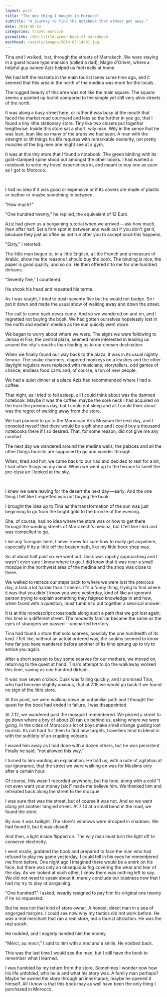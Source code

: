 ```yaml
---
layout: post
title: "The one thing I bought in Morocco"
subtitle: "A journey to find the notebook that almost got away."
date: 2014-05-14
categories: travel morocco
permalink: /the-little-green-book-of-marrakech
masthead: /assets/images/2014-05-14/01.jpg
---
```

Tina and I walked, lost, through the streets of Marrakech. We were staying in a guest house type mansion (called a riad), Magie d'Orient, where a helpful guy named Aziz helped us feel really at home.

We had left the markets in the main tourist lanes some time ago, and it seemed that this area in the north of the medina was more for the locals.

The rugged beauty of this area was not like the main square. The square seems a painted up harlot compared to the simple yet still very alive streets of the north.

It was along a busy street here, or rather it was busy at the mouth that faced the market road courtyard and less so the further in you go, that I found a tiny little stationary store. Tiny like two closets put together lengthwise. Inside this store sat a short, wily man. Wily in the sense that he was lean, lean like so many of the arabs we had seen. A man with the strength to lift things his life requires with remarkable dexterity, not pretty muscles of the big men one might see at a gym.

It was at this tiny store that I found a notebook. The green binding with its gold-stamped spine stood out amongst the other books. I had wanted a notebook to write my travel experiences in, and meant to buy one as soon as I got to Morocco.

<img class="image" src="/assets/images/invisible.gif" data-width="1000" data-src="{{ site.url }}/assets/images/2014-05-14/02.jpg" alt="writing in the book on the train">

I had no idea if it was good or expensive or if its covers are made of plastic or leather or maybe something in between.

"How much?"

"One hundred twenty," he replied, the equivalent of 12 Euro.

Aziz had given us a bargaining tutorial when we arrived — ask how much, then offer half. Set a firm spot in between and walk out if you don't get it, because they just as often as not run after you to accept once this happens.

"Sixty," I retorted.

The little man begun to, in a little English, a little French and a measure of Arabic, show me the reasons I should buy the book. The binding is nice, the paper is good quality, and so on. He then offered it to me for one hundred dirhams.

"Seventy five," I countered.

He shook his head and repeated his terms.

As I was taught, I tried to push seventy five but he would not budge. So I put it down and made the usual show of walking away and down the street.

The call to come back never came. And so we wandered on and on, and I regretted not buying the book. We had gotten ourselves hopelessly lost in the north and eastern medina as the sun quickly went down.

We began to worry about where we were. The signs we were following to Jemaa el Fna, the central plaza, seemed more interested in leading us around the city's soukhs than leading us to our chosen destination.

When we finally found our way back to the plaza, it was in its usual nightly fervour. The snake charmers, diapered monkeys on a leashes and the other daylight regulars were replaced with musicians, storytellers, odd games of chance, endless food carts and, of course, a ton of new people.

We had a quiet dinner at a place Aziz had recommended where I had a coffee.

That night, as I tried to fall asleep, all I could think about was the damned notebook. Maybe it was the coffee, maybe the sore neck I had acquired on the train the previous day, but I could not sleep and all I could think about was the regret of walking away from the store.

We had planned to go to the Moroccan Arts Museum the next day, and I consoled myself that there would be a gift shop and I could buy a thousand notebooks there if I so desired. That, for some reason, did not give me any comfort.

The next day we wandered around the medina walls, the palaces and all the other things tourists are supposed to go and wander through.

When, tired and hot, we came back to our riad and decided to rest for a bit, I had other things on my mind. When we went up to the terrace to smell the pre-dusk air I looked at the sky.

<img class="image" src="/assets/images/invisible.gif" data-width="1000" data-src="{{ site.url }}/assets/images/2014-05-14/03.jpg" alt="on a terrace in Tangier">

I knew we were leaving for the desert the next day — early. And the one thing I felt like I regretted was not buying the book.

I brought the idea up to Tina as the transformation of the sun was just beginning to go from the bright gold to the bronze of the evening.

She, of course, had no idea where the store was or how to get there through the winding streets of Marrakech's medina, but I felt like I did and was compelled to go.

Like any foreigner here, I never knew for sure how to really get anywhere, especially if its a little off the beaten path, like my little book shop was.

So at about half past six we went out. Dusk was rapidly approaching and I wasn't even sure I knew where to go. I did know that it was near a small mosque in the northwest area of the medina and the shop was close to there.

We walked to retrace our steps back to where we were lost the previous day, a task a lot harder than it seems. It's a funny thing, trying to find where it was that you didn't know you were yesterday, kind of like an ignorant person trying to explain something they feigned knowledge in and how, when faced with a question, must fumble to put together a sensical answer.

It is at this nondescript crossroads along such a path that we got lost again, this time in a different street. The modestly familiar became the same as the eyes of strangers we passed — uncharted territory.

Tina had found a store that sold scarves, possibly the one hundredth of its kind. I felt like, without an actual ordered way, the soukhs seemed to know how far you have wandered before another of its kind sprung up to try to entice you again.

After a short session to buy some scarves for our mothers, we moved on, returning to the quest at hand. Tina's attempt to do the walkaway worked this time, saving us one hundred dirham.

It was now seven o'clock. Dusk was falling quickly, and I promised Tina, who had become slightly anxious, that at 7:15 we would go back if we found no sign of the little store.

At this point, we were walking down an unfamiliar path and I thought the quest for the book had ended in failure. I was disappointed.

At 7:12, we wandered past the mosque I remembered. We picked a street to go down where a boy of about 20 ran up behind us, asking where we were going. In the cities of Morocco a lot of boys make small change guiding lost tourists. Its not hard for them to find new targets, travellers tend to blend in with the subtlety of an erupting volcano.

I waved him away as I had done with a dozen others, but he was persistent. Finally he said, "not allowed this way."

I turned to him wanting an explanation. He told us, with a note of agitation at our ignorance, that the street we were walking on was for Muslims only after a certain hour.

Of course, this wasn't recorded anywhere, but his tone, along with a cold "I not even want your money [sic]" made me believe him. We thanked him and retreated back along the street to the mosque.

I was sure that was the street, but of course it was not. And so we went along yet another tangled street. At 7:14 at a small bend in the road, we found the store.

By now it was twilight. The store's windows were drooped in shadows. We had found it, but it was closed!

And then, a light inside flipped on. The wily man must turn the light off to conserve electricity.

I went inside, grabbed the book and prepared to face the man who had refused to play my game yesterday. I could tell in his eyes he remembered me from before. One night ago I imagined there would be a smirk on his face, but there was only an obsequious fog covering the wear and tear of the day. As we looked at each other, I know there was nothing left to say. We did not need to speak about it, merely conclude our business now that I had my try to play at bargaining.

"One hundred?" I asked, wearily resigned to pay him his original one twenty if he so requested.

But he was not that kind of store owner. A honest, direct man in a sea of engorged margins. I could see now why my tactics did not work before. He was a real merchant that ran a real store, not a tourist attraction. He was the real soukh.

He nodded, and I eagerly handed him the money.

"Merci, au revoir," I said to him with a nod and a smile. He nodded back.

This was the last time I would see the man, but I still have the book to remember what I learned.

I was humbled by my return from the store. Sometimes I wonder now how his life unfolded, who he is and what his story was. A family man perhaps? Maybe he owned the store through an inheritance, maybe he opened it himself. All I know is that this book may as well have been the only thing I purchased in Morocco.
